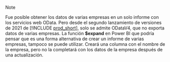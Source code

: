 > [!NOTE]
> Fue posible obtener los datos de varias empresas en un solo informe con los servicios web OData. Pero desde el segundo lanzamiento de versiones de 2021 de [!INCLUDE [prod_short](prod_short.md)], solo se admite ODataV4, que no exporta datos de varias empresas. La función **$expand** en Power BI que podría pensar que es una forma alternativa de crear un informe de varias empresas, tampoco se puede utilizar. Creará una columna con el nombre de la empresa, pero no la completará con los datos de la empresa después de una actualización.